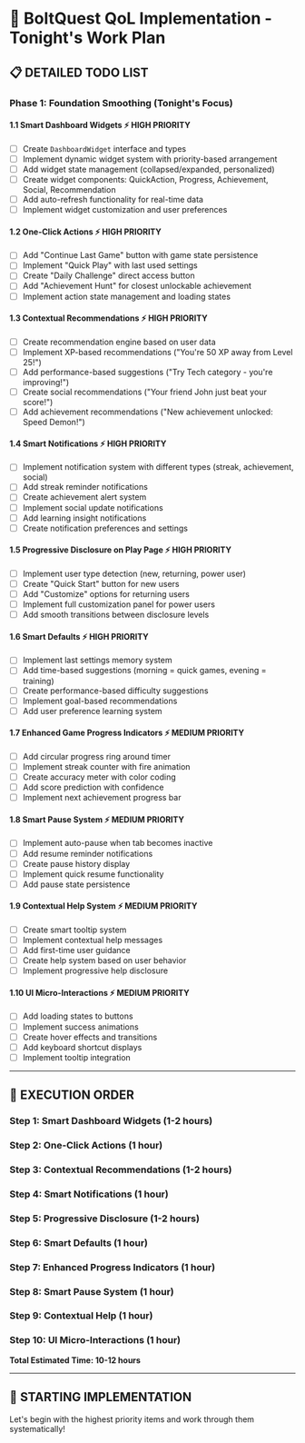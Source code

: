 # 🚀 BoltQuest QoL Implementation - Tonight's Work Plan

## 📋 **DETAILED TODO LIST**

### **Phase 1: Foundation Smoothing (Tonight's Focus)**

#### **1.1 Smart Dashboard Widgets** ⚡ HIGH PRIORITY
- [ ] Create `DashboardWidget` interface and types
- [ ] Implement dynamic widget system with priority-based arrangement
- [ ] Add widget state management (collapsed/expanded, personalized)
- [ ] Create widget components: QuickAction, Progress, Achievement, Social, Recommendation
- [ ] Add auto-refresh functionality for real-time data
- [ ] Implement widget customization and user preferences

#### **1.2 One-Click Actions** ⚡ HIGH PRIORITY  
- [ ] Add "Continue Last Game" button with game state persistence
- [ ] Implement "Quick Play" with last used settings
- [ ] Create "Daily Challenge" direct access button
- [ ] Add "Achievement Hunt" for closest unlockable achievement
- [ ] Implement action state management and loading states

#### **1.3 Contextual Recommendations** ⚡ HIGH PRIORITY
- [ ] Create recommendation engine based on user data
- [ ] Implement XP-based recommendations ("You're 50 XP away from Level 25!")
- [ ] Add performance-based suggestions ("Try Tech category - you're improving!")
- [ ] Create social recommendations ("Your friend John just beat your score!")
- [ ] Add achievement recommendations ("New achievement unlocked: Speed Demon!")

#### **1.4 Smart Notifications** ⚡ HIGH PRIORITY
- [ ] Implement notification system with different types (streak, achievement, social)
- [ ] Add streak reminder notifications
- [ ] Create achievement alert system
- [ ] Implement social update notifications
- [ ] Add learning insight notifications
- [ ] Create notification preferences and settings

#### **1.5 Progressive Disclosure on Play Page** ⚡ HIGH PRIORITY
- [ ] Implement user type detection (new, returning, power user)
- [ ] Create "Quick Start" button for new users
- [ ] Add "Customize" options for returning users
- [ ] Implement full customization panel for power users
- [ ] Add smooth transitions between disclosure levels

#### **1.6 Smart Defaults** ⚡ HIGH PRIORITY
- [ ] Implement last settings memory system
- [ ] Add time-based suggestions (morning = quick games, evening = training)
- [ ] Create performance-based difficulty suggestions
- [ ] Implement goal-based recommendations
- [ ] Add user preference learning system

#### **1.7 Enhanced Game Progress Indicators** ⚡ MEDIUM PRIORITY
- [ ] Add circular progress ring around timer
- [ ] Implement streak counter with fire animation
- [ ] Create accuracy meter with color coding
- [ ] Add score prediction with confidence
- [ ] Implement next achievement progress bar

#### **1.8 Smart Pause System** ⚡ MEDIUM PRIORITY
- [ ] Implement auto-pause when tab becomes inactive
- [ ] Add resume reminder notifications
- [ ] Create pause history display
- [ ] Implement quick resume functionality
- [ ] Add pause state persistence

#### **1.9 Contextual Help System** ⚡ MEDIUM PRIORITY
- [ ] Create smart tooltip system
- [ ] Implement contextual help messages
- [ ] Add first-time user guidance
- [ ] Create help system based on user behavior
- [ ] Implement progressive help disclosure

#### **1.10 UI Micro-Interactions** ⚡ MEDIUM PRIORITY
- [ ] Add loading states to buttons
- [ ] Implement success animations
- [ ] Create hover effects and transitions
- [ ] Add keyboard shortcut displays
- [ ] Implement tooltip integration

---

## 🎯 **EXECUTION ORDER**

### **Step 1: Smart Dashboard Widgets (1-2 hours)**
### **Step 2: One-Click Actions (1 hour)**  
### **Step 3: Contextual Recommendations (1-2 hours)**
### **Step 4: Smart Notifications (1 hour)**
### **Step 5: Progressive Disclosure (1-2 hours)**
### **Step 6: Smart Defaults (1 hour)**
### **Step 7: Enhanced Progress Indicators (1 hour)**
### **Step 8: Smart Pause System (1 hour)**
### **Step 9: Contextual Help (1 hour)**
### **Step 10: UI Micro-Interactions (1 hour)**

**Total Estimated Time: 10-12 hours**

---

## 🚀 **STARTING IMPLEMENTATION**

Let's begin with the highest priority items and work through them systematically!
